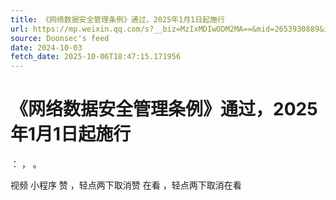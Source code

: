 ```yaml
---
title: 《网络数据安全管理条例》通过，2025年1月1日起施行
url: https://mp.weixin.qq.com/s?__biz=MzIxMDIwODM2MA==&mid=2653930889&idx=1&sn=40f93744d572e361f311b11716cffc61
source: Doonsec's feed
date: 2024-10-03
fetch_date: 2025-10-06T18:47:15.171956
---
```


# 《网络数据安全管理条例》通过，2025年1月1日起施行

：
，
。

视频
小程序
赞
，轻点两下取消赞
在看
，轻点两下取消在看